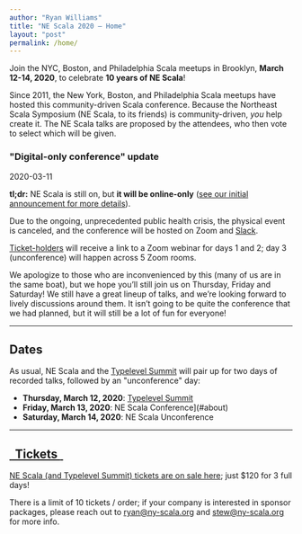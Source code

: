 ```yaml
---
author: "Ryan Williams"
title: "NE Scala 2020 – Home"
layout: "post"
permalink: /home/
---
```


Join the NYC, Boston, and Philadelphia Scala meetups in Brooklyn, <b>March 12-14, 2020</b>, to celebrate <b>10 years of NE Scala</b>!

Since 2011, the New York, Boston, and Philadelphia Scala meetups have
hosted this community-driven Scala conference. Because the
Northeast Scala Symposium (NE Scala, to its friends) is
community-driven, <i>you</i> help create it. The NE Scala talks are
proposed by the attendees, who then vote to select which will be given.

### "Digital-only conference" update
<span class="date-subtitle">2020-03-11</span>

**tl;dr:** NE Scala is still on, but <b>it will be online-only</b> ([see our initial announcement for more details](https://twitter.com/nescalas/status/1237485050234617856)).

Due to the ongoing, unprecedented public health crisis, the physical event is canceled, and the conference will be hosted on Zoom and [Slack](#feedback).

[Ticket-holders](https://www.eventbrite.com/e/northeast-scala-symposium-typelevel-summit-2020-tickets-92788556069) will receive a link to a Zoom webinar for days 1 and 2; day 3 (unconference) will happen across 5 Zoom rooms.

We apologize to those who are inconvenienced by this (many of us are in the same boat), but we hope you’ll
still join us on Thursday, Friday and Saturday!  We still have a great lineup of talks, and we’re looking
forward to lively discussions around them.  It isn’t going to be quite the conference that we had planned,
but it will still be a lot of fun for everyone!

---

## Dates

As usual, NE Scala and the [Typelevel Summit](https://typelevel.org/event/2020-03-summit-nyc/) will pair up for two days of recorded talks, followed by an "unconference" day:

- **Thursday, March 12, 2020**: [Typelevel Summit]
- **Friday, March 13, 2020**: NE Scala Conference](#about)
- **Saturday, March 14, 2020**: NE Scala Unconference

----

<h2>
  <a href="https://www.eventbrite.com/e/northeast-scala-symposium-typelevel-summit-2020-tickets-92788556069">
    <img class="inline" src="/images/nescalas-logo-r.png" alt=""/>
    <img class="inline" src="/images/nescalas-logo-r.png" alt=""/>
    Tickets
    <img class="inline" src="/images/nescalas-logo-l.png" alt=""/>
    <img class="inline" src="/images/nescalas-logo-l.png" alt=""/>
  </a>
</h2>
<p>
  <a href="https://www.eventbrite.com/e/northeast-scala-symposium-typelevel-summit-2020-tickets-92788556069">NE Scala (and Typelevel Summit) tickets are on sale here</a>; just $120 for 3 full days!
</p>
<p>
  There is a limit of 10 tickets / order; if your company is interested in sponsor packages, please reach out to <a href="mailto:ryan@ny-scala.org">ryan@ny-scala.org</a> and <a href="mailto:stew@ny-scala.org">stew@ny-scala.org</a> for more info.
</p>


[Typelevel Summit]: https://typelevel.org/event/2020-03-summit-nyc/
